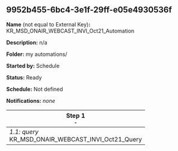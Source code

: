 ## 9952b455-6bc4-3e1f-29ff-e05e4930536f

**Name** (not equal to External Key)**:** KR_MSD_ONAIR_WEBCAST_INVI_Oct21_Automation

**Description:** n/a

**Folder:** my automations/

**Started by:** Schedule

**Status:** Ready

**Schedule:** Not defined

**Notifications:** _none_


| Step 1<br>_<small>-</small>_ |
| --- |
| _1.1: query_<br>KR_MSD_ONAIR_WEBCAST_INVI_Oct21_Query |

